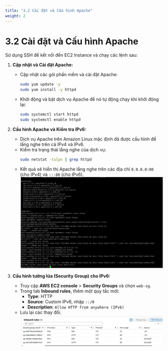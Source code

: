```yaml
---
title: "3.2 Cài đặt và Cấu hình Apache"
weight: 2
---
```


# 3.2 Cài đặt và Cấu hình Apache

Sử dụng SSH để kết nối đến EC2 Instance và chạy các lệnh sau:

1.  **Cập nhật và Cài đặt Apache:**
    * Cập nhật các gói phần mềm và cài đặt Apache:
        ```bash
        sudo yum update -y
        sudo yum install -y httpd
        ```
    * Khởi động và bật dịch vụ Apache để nó tự động chạy khi khởi động lại:
        ```bash
        sudo systemctl start httpd
        sudo systemctl enable httpd
        ```

2.  **Cấu hình Apache và Kiểm tra IPv6:**
    * Dịch vụ Apache trên Amazon Linux mặc định đã được cấu hình để lắng nghe trên cả IPv4 và IPv6.
    * Kiểm tra trạng thái lắng nghe của dịch vụ:
        ```bash
        sudo netstat -tulpn | grep httpd
        ```
    * Kết quả sẽ hiển thị Apache lắng nghe trên các địa chỉ `0.0.0.0:80` (cho IPv4) và `:::80` (cho IPv6).
       ![Kết quả lệnh netstat trên EC2 Instance](../images/gen-h-apache.jpg)

3.  **Cấu hình tường lửa (Security Group) cho IPv6:**
    * Truy cập **AWS EC2 console** > **Security Groups** và chọn `web-sg`.
    * Trong tab **Inbound rules**, thêm một quy tắc mới:
        * **Type**: HTTP
        * **Source**: Custom IPv6, nhập `::/0`
        * **Description**: `Allow HTTP from anywhere (IPv6)`
    * Lưu lại các thay đổi.
      ![Quy Tắc](../images/gen-n-quytac.jpg)
